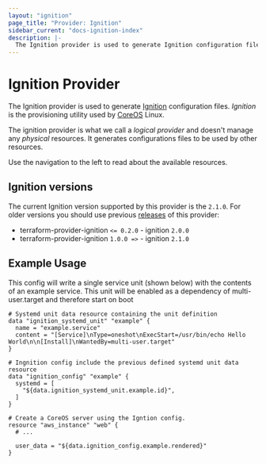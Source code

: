 ```yaml
---
layout: "ignition"
page_title: "Provider: Ignition"
sidebar_current: "docs-ignition-index"
description: |-
  The Ignition provider is used to generate Ignition configuration files used by CoreOS Linux.
---
```


# Ignition Provider

The Ignition provider is used to generate [Ignition](https://coreos.com/ignition/docs/latest/) configuration files. _Ignition_ is the provisioning utility used by [CoreOS](https://coreos.com/) Linux.

The ignition provider is what we call a _logical provider_ and doesn't manage any _physical_ resources. It generates configurations files to be used by other resources.

Use the navigation to the left to read about the available resources.

## Ignition versions

The current Ignition version supported by this provider is the `2.1.0`. For older versions you should use previous [releases](https://github.com/terraform-providers/terraform-provider-ignition/releases) of this provider:

* terraform-provider-ignition `<= 0.2.0` - ignition `2.0.0`
* terraform-provider-ignition `1.0.0 =>` - ignition `2.1.0`

## Example Usage

This config will write a single service unit (shown below) with the contents of an example service. This unit will be enabled as a dependency of multi-user.target and therefore start on boot

```hcl
# Systemd unit data resource containing the unit definition
data "ignition_systemd_unit" "example" {
  name = "example.service"
  content = "[Service]\nType=oneshot\nExecStart=/usr/bin/echo Hello World\n\n[Install]\nWantedBy=multi-user.target"
}

# Ingnition config include the previous defined systemd unit data resource
data "ignition_config" "example" {
  systemd = [
    "${data.ignition_systemd_unit.example.id}",
  ]
}

# Create a CoreOS server using the Igntion config.
resource "aws_instance" "web" {
  # ...

  user_data = "${data.ignition_config.example.rendered}"
}
```
